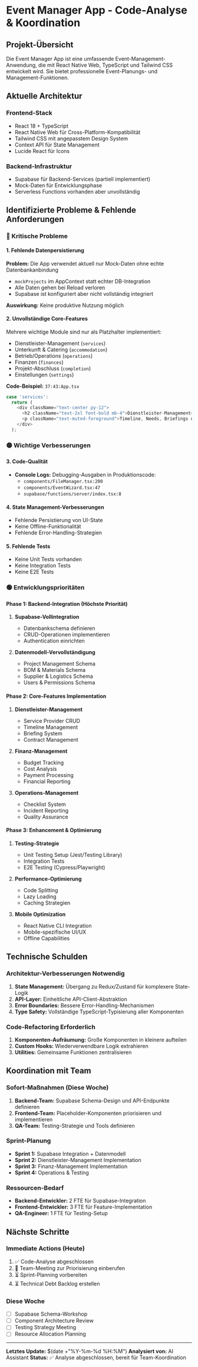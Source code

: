 # Event Manager App - Code-Analyse & Koordination

## Projekt-Übersicht

Die Event Manager App ist eine umfassende Event-Management-Anwendung, die mit React Native Web, TypeScript und Tailwind CSS entwickelt wird. Sie bietet professionelle Event-Planungs- und Management-Funktionen.

## Aktuelle Architektur

### Frontend-Stack
- React 18 + TypeScript
- React Native Web für Cross-Platform-Kompatibilität  
- Tailwind CSS mit angepasstem Design System
- Context API für State Management
- Lucide React für Icons

### Backend-Infrastruktur
- Supabase für Backend-Services (partiell implementiert)
- Mock-Daten für Entwicklungsphase
- Serverless Functions vorhanden aber unvollständig

## Identifizierte Probleme & Fehlende Anforderungen

### 🔴 Kritische Probleme

#### 1. Fehlende Datenpersistierung
**Problem:** Die App verwendet aktuell nur Mock-Daten ohne echte Datenbankanbindung
- `mockProjects` im AppContext statt echter DB-Integration
- Alle Daten gehen bei Reload verloren
- Supabase ist konfiguriert aber nicht vollständig integriert

**Auswirkung:** Keine produktive Nutzung möglich

#### 2. Unvollständige Core-Features
Mehrere wichtige Module sind nur als Platzhalter implementiert:
- Dienstleister-Management (`services`)
- Unterkunft & Catering (`accommodation`) 
- Betrieb/Operations (`operations`)
- Finanzen (`finances`)
- Projekt-Abschluss (`completion`)
- Einstellungen (`settings`)

**Code-Beispiel:** ```37:43:App.tsx```
```typescript
case 'services':
  return (
    <div className="text-center py-12">
      <h2 className="text-2xl font-bold mb-4">Dienstleister-Management</h2>
      <p className="text-muted-foreground">Timeline, Needs, Briefings und Vertragsmanagement</p>
    </div>
  );
```

### 🟡 Wichtige Verbesserungen

#### 3. Code-Qualität
- **Console Logs:** Debugging-Ausgaben in Produktionscode:
  - `components/FileManager.tsx:200`
  - `components/EventWizard.tsx:47`  
  - `supabase/functions/server/index.tsx:8`

#### 4. State Management-Verbesserungen
- Fehlende Persistierung von UI-State
- Keine Offline-Funktionalität
- Fehlende Error-Handling-Strategien

#### 5. Fehlende Tests
- Keine Unit Tests vorhanden
- Keine Integration Tests
- Keine E2E Tests

### 🟢 Entwicklungsprioritäten

#### Phase 1: Backend-Integration (Höchste Priorität)
1. **Supabase-Vollintegration**
   - Datenbankschema definieren
   - CRUD-Operationen implementieren
   - Authentication einrichten
   
2. **Datenmodell-Vervollständigung**
   - Project Management Schema
   - BOM & Materials Schema  
   - Supplier & Logistics Schema
   - Users & Permissions Schema

#### Phase 2: Core-Features Implementation
1. **Dienstleister-Management**
   - Service Provider CRUD
   - Timeline Management
   - Briefing System
   - Contract Management

2. **Finanz-Management**
   - Budget Tracking
   - Cost Analysis
   - Payment Processing
   - Financial Reporting

3. **Operations-Management**
   - Checklist System
   - Incident Reporting
   - Quality Assurance

#### Phase 3: Enhancement & Optimierung
1. **Testing-Strategie**
   - Unit Testing Setup (Jest/Testing Library)
   - Integration Tests
   - E2E Testing (Cypress/Playwright)

2. **Performance-Optimierung**
   - Code Splitting
   - Lazy Loading
   - Caching Strategien

3. **Mobile Optimization**
   - React Native CLI Integration
   - Mobile-spezifische UI/UX
   - Offline Capabilities

## Technische Schulden

### Architektur-Verbesserungen Notwendig
1. **State Management:** Übergang zu Redux/Zustand für komplexere State-Logik
2. **API-Layer:** Einheitliche API-Client-Abstraktion
3. **Error Boundaries:** Bessere Error-Handling-Mechanismen
4. **Type Safety:** Vollständige TypeScript-Typisierung aller Komponenten

### Code-Refactoring Erforderlich
1. **Komponenten-Aufräumung:** Große Komponenten in kleinere aufteilen
2. **Custom Hooks:** Wiederverwendbare Logik extrahieren  
3. **Utilities:** Gemeinsame Funktionen zentralisieren

## Koordination mit Team

### Sofort-Maßnahmen (Diese Woche)
1. **Backend-Team:** Supabase Schema-Design und API-Endpunkte definieren
2. **Frontend-Team:** Placeholder-Komponenten priorisieren und implementieren
3. **QA-Team:** Testing-Strategie und Tools definieren

### Sprint-Planung
- **Sprint 1:** Supabase Integration + Datenmodell
- **Sprint 2:** Dienstleister-Management Implementation
- **Sprint 3:** Finanz-Management Implementation  
- **Sprint 4:** Operations & Testing

### Ressourcen-Bedarf
- **Backend-Entwickler:** 2 FTE für Supabase-Integration
- **Frontend-Entwickler:** 3 FTE für Feature-Implementation
- **QA-Engineer:** 1 FTE für Testing-Setup

## Nächste Schritte

### Immediate Actions (Heute)
1. ✅ Code-Analyse abgeschlossen
2. 🔄 Team-Meeting zur Priorisierung einberufen
3. ⏳ Sprint-Planning vorbereiten
4. ⏳ Technical Debt Backlog erstellen

### Diese Woche
- [ ] Supabase Schema-Workshop
- [ ] Component Architecture Review
- [ ] Testing Strategy Meeting
- [ ] Resource Allocation Planning

---

**Letztes Update:** $(date +"%Y-%m-%d %H:%M")
**Analysiert von:** AI Assistant
**Status:** ✅ Analyse abgeschlossen, bereit für Team-Koordination

